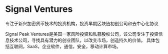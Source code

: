 # 

# Signal Ventures

专注于新兴加密货币技术的投资机构，投资早期区块链初创公司和去中心化协议

Signal Peak Ventures是美国一家风险投资和私募股权公司，该公司专注于投资信息技术公司，寻找具有潜力的创业团队，以改变市场，创造持久的价值。 具体包括互联网，SaaS，企业软件，通信，安全，移动计算市场。

